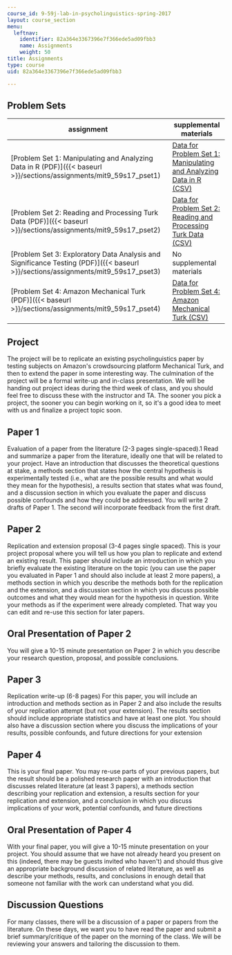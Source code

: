 ```yaml
---
course_id: 9-59j-lab-in-psycholinguistics-spring-2017
layout: course_section
menu:
  leftnav:
    identifier: 82a364e3367396e7f366ede5ad09fbb3
    name: Assignments
    weight: 50
title: Assignments
type: course
uid: 82a364e3367396e7f366ede5ad09fbb3

---
```


Problem Sets 
-------------

| assignment | supplemental materials |
| --- | --- |
| [Problem Set 1: Manipulating and Analyzing Data in R (PDF)]({{< baseurl >}}/sections/assignments/mit9_59s17_pset1) | [Data for Problem Set 1: Manipulating and Analyzing Data in R (CSV)](/coursemedia/9-59j-lab-in-psycholinguistics-spring-2017/71f9d8eeae726770d45e2a724fe3eb05_pset_1_data.csv) |
| [Problem Set 2: Reading and Processing Turk Data (PDF)]({{< baseurl >}}/sections/assignments/mit9_59s17_pset2) | [Data for Problem Set 2: Reading and Processing Turk Data (CSV)](/coursemedia/9-59j-lab-in-psycholinguistics-spring-2017/58332d3c2714ed22bb988c37707f3485_pset2_data2.csv) |
| [Problem Set 3: Exploratory Data Analysis and Significance Testing (PDF)]({{< baseurl >}}/sections/assignments/mit9_59s17_pset3) | No supplemental materials |
| [Problem Set 4: Amazon Mechanical Turk (PDF)]({{< baseurl >}}/sections/assignments/mit9_59s17_pset4) | [Data for Problem Set 4: Amazon Mechanical Turk (CSV)](/coursemedia/9-59j-lab-in-psycholinguistics-spring-2017/be623ee70982603a7384ab364cfb8495_pset4_particle_shift_data.csv) 

Project
-------

The project will be to replicate an existing psycholinguistics paper by testing subjects on Amazon's crowdsourcing platform Mechanical Turk, and then to extend the paper in some interesting way. The culmination of the project will be a formal write-up and in-class presentation. We will be handing out project ideas during the third week of class, and you should feel free to discuss these with the instructor and TA. The sooner you pick a project, the sooner you can begin working on it, so it's a good idea to meet with us and finalize a project topic soon.

Paper 1
-------

Evaluation of a paper from the literature (2-3 pages single-spaced).1 Read and summarize a paper from the literature, ideally one that will be related to your project. Have an introduction that discusses the theoretical questions at stake, a methods section that states how the central hypothesis is experimentally tested (i.e., what are the possible results and what would they mean for the hypothesis), a results section that states what was found, and a discussion section in which you evaluate the paper and discuss possible confounds and how they could be addressed. You will write 2 drafts of Paper 1. The second will incorporate feedback from the first draft.

Paper 2
-------

Replication and extension proposal (3-4 pages single spaced). This is your project proposal where you will tell us how you plan to replicate and extend an existing result. This paper should include an introduction in which you briefly evaluate the existing literature on the topic (you can use the paper you evaluated in Paper 1 and should also include at least 2 more papers), a methods section in which you describe the methods both for the replication and the extension, and a discussion section in which you discuss possible outcomes and what they would mean for the hypothesis in question. Write your methods as if the experiment were already completed. That way you can edit and re-use this section for later papers.

Oral Presentation of Paper 2
----------------------------

You will give a 10-15 minute presentation on Paper 2 in which you describe your research question, proposal, and possible conclusions.

Paper 3
-------

Replication write-up (6-8 pages) For this paper, you will include an introduction and methods section as in Paper 2 and also include the results of your replication attempt (but not your extension). The results section should include appropriate statistics and have at least one plot. You should also have a discussion section where you discuss the implications of your results, possible confounds, and future directions for your extension

Paper 4
-------

This is your final paper. You may re-use parts of your previous papers, but the result should be a polished research paper with an introduction that discusses related literature (at least 3 papers), a methods section describing your replication and extension, a results section for your replication and extension, and a conclusion in which you discuss implications of your work, potential confounds, and future directions

Oral Presentation of Paper 4
----------------------------

With your final paper, you will give a 10-15 minute presentation on your project. You should assume that we have not already heard you present on this (indeed, there may be guests invited who haven't) and should thus give an appropriate background discussion of related literature, as well as describe your methods, results, and conclusions in enough detail that someone not familiar with the work can understand what you did.

Discussion Questions
--------------------

For many classes, there will be a discussion of a paper or papers from the literature. On these days, we want you to have read the paper and submit a brief summary/critique of the paper on the morning of the class. We will be reviewing your answers and tailoring the discussion to them.